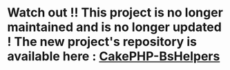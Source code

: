 

Watch out !! This project is no longer maintained and is no longer updated ! The new project's repository is available here : [CakePHP-BsHelpers](https://github.com/WebAndCow/CakePHP-BsHelpers "CakePHP-BsHelpers")
==========================================================================================================================
